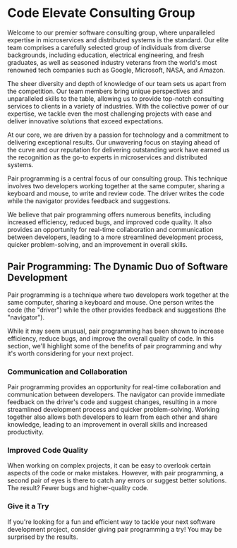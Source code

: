 # Code Elevate Consulting Group

Welcome to our premier software consulting group, where unparalleled expertise in microservices and distributed systems is the standard. Our elite team comprises a carefully selected group of individuals from diverse backgrounds, including education, electrical engineering, and fresh graduates, as well as seasoned industry veterans from the world's most renowned tech companies such as Google, Microsoft, NASA, and Amazon.

The sheer diversity and depth of knowledge of our team sets us apart from the competition. Our team members bring unique perspectives and unparalleled skills to the table, allowing us to provide top-notch consulting services to clients in a variety of industries. With the collective power of our expertise, we tackle even the most challenging projects with ease and deliver innovative solutions that exceed expectations.

At our core, we are driven by a passion for technology and a commitment to delivering exceptional results. Our unwavering focus on staying ahead of the curve and our reputation for delivering outstanding work have earned us the recognition as the go-to experts in microservices and distributed systems.

Pair programming is a central focus of our consulting group. This technique involves two developers working together at the same computer, sharing a keyboard and mouse, to write and review code. The driver writes the code while the navigator provides feedback and suggestions.

We believe that pair programming offers numerous benefits, including increased efficiency, reduced bugs, and improved code quality. It also provides an opportunity for real-time collaboration and communication between developers, leading to a more streamlined development process, quicker problem-solving, and an improvement in overall skills.

## Pair Programming: The Dynamic Duo of Software Development

Pair programming is a technique where two developers work together at the same computer, sharing a keyboard and mouse. One person writes the code (the "driver") while the other provides feedback and suggestions (the "navigator").

While it may seem unusual, pair programming has been shown to increase efficiency, reduce bugs, and improve the overall quality of code. In this section, we'll highlight some of the benefits of pair programming and why it's worth considering for your next project.

### Communication and Collaboration
Pair programming provides an opportunity for real-time collaboration and communication between developers. The navigator can provide immediate feedback on the driver's code and suggest changes, resulting in a more streamlined development process and quicker problem-solving. Working together also allows both developers to learn from each other and share knowledge, leading to an improvement in overall skills and increased productivity.

### Improved Code Quality
When working on complex projects, it can be easy to overlook certain aspects of the code or make mistakes. However, with pair programming, a second pair of eyes is there to catch any errors or suggest better solutions. The result? Fewer bugs and higher-quality code.

### Give it a Try
If you're looking for a fun and efficient way to tackle your next software development project, consider giving pair programming a try! You may be surprised by the results.
